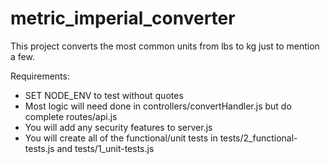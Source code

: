 # metric_imperial_converter
This project converts the most common units from lbs to kg just to mention a few.

Requirements:

- SET NODE_ENV to test without quotes
- Most logic will need done in controllers/convertHandler.js but do complete routes/api.js
- You will add any security features to server.js
- You will create all of the functional/unit tests in tests/2_functional-tests.js and tests/1_unit-tests.js
